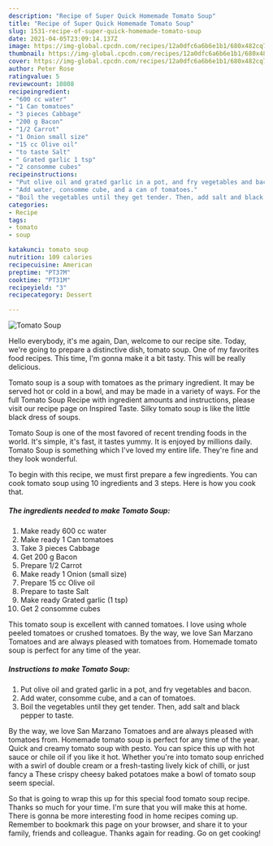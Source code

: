 ```yaml
---
description: "Recipe of Super Quick Homemade Tomato Soup"
title: "Recipe of Super Quick Homemade Tomato Soup"
slug: 1531-recipe-of-super-quick-homemade-tomato-soup
date: 2021-04-05T23:09:14.137Z
image: https://img-global.cpcdn.com/recipes/12a0dfc6a6b6e1b1/680x482cq70/tomato-soup-recipe-main-photo.jpg
thumbnail: https://img-global.cpcdn.com/recipes/12a0dfc6a6b6e1b1/680x482cq70/tomato-soup-recipe-main-photo.jpg
cover: https://img-global.cpcdn.com/recipes/12a0dfc6a6b6e1b1/680x482cq70/tomato-soup-recipe-main-photo.jpg
author: Peter Rose
ratingvalue: 5
reviewcount: 10808
recipeingredient:
- "600 cc water"
- "1 Can tomatoes"
- "3 pieces Cabbage"
- "200 g Bacon"
- "1/2 Carrot"
- "1 Onion small size"
- "15 cc Olive oil"
- "to taste Salt"
- " Grated garlic 1 tsp"
- "2 consomme cubes"
recipeinstructions:
- "Put olive oil and grated garlic in a pot, and fry vegetables and bacon."
- "Add water, consomme cube, and a can of tomatoes."
- "Boil the vegetables until they get tender. Then, add salt and black pepper to taste."
categories:
- Recipe
tags:
- tomato
- soup

katakunci: tomato soup 
nutrition: 109 calories
recipecuisine: American
preptime: "PT37M"
cooktime: "PT31M"
recipeyield: "3"
recipecategory: Dessert

---
```



![Tomato Soup](https://img-global.cpcdn.com/recipes/12a0dfc6a6b6e1b1/680x482cq70/tomato-soup-recipe-main-photo.jpg)

Hello everybody, it's me again, Dan, welcome to our recipe site. Today, we're going to prepare a distinctive dish, tomato soup. One of my favorites food recipes. This time, I'm gonna make it a bit tasty. This will be really delicious.

Tomato soup is a soup with tomatoes as the primary ingredient. It may be served hot or cold in a bowl, and may be made in a variety of ways. For the full Tomato Soup Recipe with ingredient amounts and instructions, please visit our recipe page on Inspired Taste. Silky tomato soup is like the little black dress of soups.

Tomato Soup is one of the most favored of recent trending foods in the world. It's simple, it's fast, it tastes yummy. It is enjoyed by millions daily. Tomato Soup is something which I've loved my entire life. They're fine and they look wonderful.


To begin with this recipe, we must first prepare a few ingredients. You can cook tomato soup using 10 ingredients and 3 steps. Here is how you cook that.

<!--inarticleads1-->

##### The ingredients needed to make Tomato Soup:

1. Make ready 600 cc water
1. Make ready 1 Can tomatoes
1. Take 3 pieces Cabbage
1. Get 200 g Bacon
1. Prepare 1/2 Carrot
1. Make ready 1 Onion (small size)
1. Prepare 15 cc Olive oil
1. Prepare to taste Salt
1. Make ready  Grated garlic (1 tsp)
1. Get 2 consomme cubes


This tomato soup is excellent with canned tomatoes. I love using whole peeled tomatoes or crushed tomatoes. By the way, we love San Marzano Tomatoes and are always pleased with tomatoes from. Homemade tomato soup is perfect for any time of the year. 

<!--inarticleads2-->

##### Instructions to make Tomato Soup:

1. Put olive oil and grated garlic in a pot, and fry vegetables and bacon.
1. Add water, consomme cube, and a can of tomatoes.
1. Boil the vegetables until they get tender. Then, add salt and black pepper to taste.


By the way, we love San Marzano Tomatoes and are always pleased with tomatoes from. Homemade tomato soup is perfect for any time of the year. Quick and creamy tomato soup with pesto. You can spice this up with hot sauce or chile oil if you like it hot. Whether you&#39;re into tomato soup enriched with a swirl of double cream or a fresh-tasting lively kick of chilli, or just fancy a These crispy cheesy baked potatoes make a bowl of tomato soup seem special. 

So that is going to wrap this up for this special food tomato soup recipe. Thanks so much for your time. I'm sure that you will make this at home. There is gonna be more interesting food in home recipes coming up. Remember to bookmark this page on your browser, and share it to your family, friends and colleague. Thanks again for reading. Go on get cooking!
